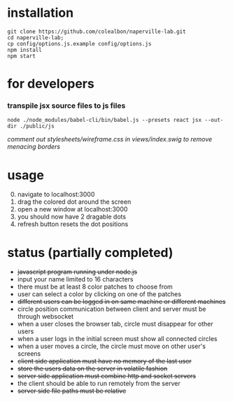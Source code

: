 # installation
```
git clone https://github.com/colealbon/naperville-lab.git  
cd naperville-lab;  
cp config/options.js.example config/options.js  
npm install  
npm start  
```
# for developers
### transpile jsx source files to js files
```
node ./node_modules/babel-cli/bin/babel.js --presets react jsx --out-dir ./public/js
```
*comment out stylesheets/wireframe.css in views/index.swig to remove menacing borders*

# usage
0. navigate to localhost:3000    
0. drag the colored dot around the screen    
0. open a new window at localhost:3000    
0. you should now have 2 dragable dots    
0. refresh button resets the dot positions   

# status (partially completed)  
* <s>javascript program running under node.js</s>   
* input your name limited to 16 characters
* there must be at least 8 color patches to choose from
* user can select a color by clicking on one of the patches
* <s>different users can be logged in on same machine or different machines</s>
* circle position communication between client and server must be through websocket
* when a user closes the browser tab, circle must disappear for other users
* when a user logs in the initial screen must show all connected circles
* when a user moves a circle,  the circle must move on other user's screens
* <s>client side application must have no memory of the last user</s>
* <s>store the users data on the server in volatile fashion</s>
* <s>server side application must combine http and socket servers</s>
* the client should be able to run remotely from the server
* <s>server side file paths must be relative</s>